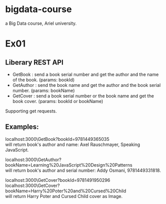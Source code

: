 # bigdata-course
a Big Data course, Ariel university.

# Ex01
## Liberary REST API
 * GetBook : send a book serial number and get the author and the name of the book. (params: bookId)
 * GetAuthor : send the book name and get the author and the book serial number. (params: bookName)
 * GetCover : send a book serial number or the book name and get the book cover. (params: bookId or bookName)

Supporting get requests.
## Examples:
localhost:3000\GetBook?bookId=9781449365035 <br />
will return book's author and name: Axel Rauschmayer, Speaking JavaScript.

localhost:3000\GetAuthor?bookName=Learning%20JavaScript%20Design%20Patterns<br />
will return book's author and serial number: Addy Osmani, 9781449331818.

localhost:3000\GetCover?bookId=9781491950296<br />
localhost:3000\GetCover?bookName=Harry%20Poter%20and%20Cursed%20Child<br />
will return Harry Poter and Cursed Child cover as Image.

